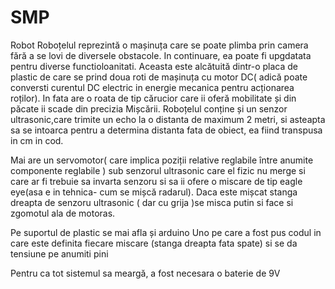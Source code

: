 # SMP
Robot
Roboțelul reprezintă o mașinuța care se poate plimba prin camera fără a se lovi de diversele obstacole. In continuare, ea poate fi upgdatata pentru diverse 
functioloanitati.
Aceasta este alcătuită dintr-o placa de plastic de care se prind doua roti de mașinuța cu motor DC( adică poate conversti curentul DC electric in energie mecanica
pentru acționarea roților). In fata are o roata de tip cărucior care ii oferă mobilitate și din păcate ii scade din precizia Mișcării. 
Roboțelul conține și un senzor ultrasonic,care trimite un echo la o distanta de maximum 2 metri, si asteapta sa se intoarca pentru a determina distanta fata de obiect,
ea fiind transpusa in cm in cod.

Mai are un servomotor( care implica poziții relative reglabile între anumite componente reglabile ) sub senzorul ultrasonic care el fizic nu merge si care ar fi trebuie
sa invarta senzoru si sa ii ofere o miscare de tip eagle eye(asa e in tehnica- cum se mișcă radarul). Daca este mișcat  stanga dreapta de senzoru ultrasonic
( dar  cu grija )se misca putin si face si zgomotul ala de motoras.

Pe suportul de plastic se mai afla și arduino Uno pe care a fost pus codul in care este definita fiecare miscare (stanga dreapta fata spate) si se da tensiune pe anumiti pini

Pentru ca tot sistemul sa meargă, a fost necesara o baterie de 9V

